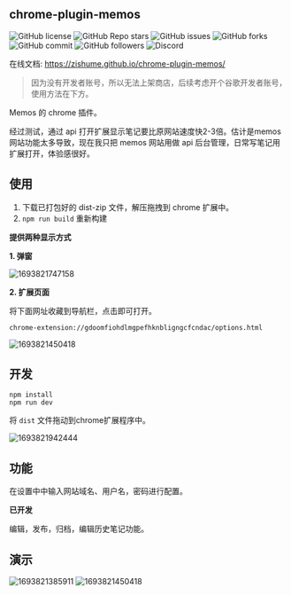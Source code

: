 ## chrome-plugin-memos

![GitHub license](https://img.shields.io/github/license/zishume/chrome-plugin-memos)
![GitHub Repo stars](https://img.shields.io/github/stars/zishume/chrome-plugin-memos)
![GitHub issues](https://img.shields.io/github/issues/zishume/chrome-plugin-memos)
![GitHub forks](https://img.shields.io/github/forks/zishume/chrome-plugin-memos)
![GitHub commit](https://img.shields.io/github/commit-activity/t/zishume/chrome-plugin-memos)
![GitHub followers](https://img.shields.io/github/followers/zishume)
![Discord](https://img.shields.io/discord/1126519222172925952)

在线文档: https://zishume.github.io/chrome-plugin-memos/

>因为没有开发者账号，所以无法上架商店，后续考虑开个谷歌开发者账号，使用方法在下方。

Memos 的 chrome 插件。

经过测试，通过 api 打开扩展显示笔记要比原网站速度快2-3倍。估计是memos网站功能太多导致，现在我只把 memos 网站用做 api 后台管理，日常写笔记用扩展打开，体验感很好。

## 使用

1. 下载已打包好的 dist-zip 文件，解压拖拽到 chrome 扩展中。
2. `npm run build` 重新构建


**提供两种显示方式**

**1. 弹窗**

![1693821747158](https://imgurl.zishu.me/images/1693821747158.jpg)

**2. 扩展页面**

将下面网址收藏到导航栏，点击即可打开。

```
chrome-extension://gdoomfiohdlmgpefhknbligngcfcndac/options.html
```

![1693821450418](https://imgurl.zishu.me/images/1693821450418.jpg)

## 开发

```
npm install
npm run dev
```

将 `dist` 文件拖动到chrome扩展程序中。

![1693821942444](https://imgurl.zishu.me/images/1693821942444.jpg)

## 功能

在设置中中输入网站域名、用户名，密码进行配置。

**已开发**

编辑，发布，归档，编辑历史笔记功能。

## 演示

![1693821385911](https://imgurl.zishu.me/images/1693821385911.jpg)
![1693821450418](https://imgurl.zishu.me/images/1693821450418.jpg)